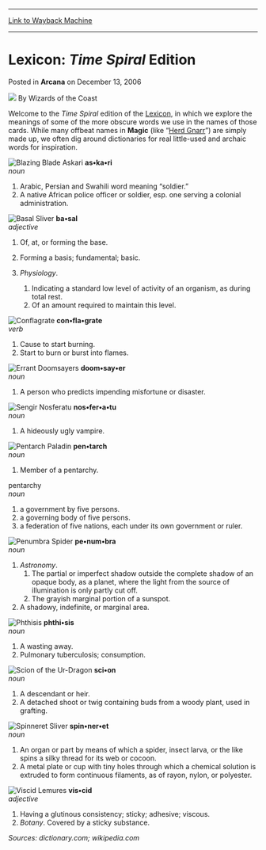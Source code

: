 
---
[Link to Wayback Machine](https://web.archive.org/web/20220119231645/https://magic.wizards.com/en/articles/archive/arcana/lexicon-time-spiral-edition-2006-12-13)

[_metadata_:author]:- "Wizards of the Coast"
[_metadata_:description]:- "Welcome to the Time Spiral edition of the Lexicon, in which we explore the meanings of some of the more obscure words we use in the names of those cards. While many offbeat names in Magic (like “Herd Gnarr”) are simply made up, we often dig around dictionaries for real little-used and archaic words for inspiration. as•ka•rinoun Arabic, Persian and Swahili word meaning"
[_metadata_:generator]:- "Drupal 7 (http://drupal.org)"
[_metadata_:node]:- "705846"
[_metadata_:publish_date]:- "2006-12-13"
[_metadata_:source]:- "div-main-content"
[_metadata_:title]:- "Lexicon: Time Spiral Edition"
[_metadata_:wayback_capture_timestamp]:- "2022-01-19 23:16:45"
[_metadata_:wayback_raw_url]:- "https://web.archive.org/web/20220119231645id_/https://magic.wizards.com/en/articles/archive/arcana/lexicon-time-spiral-edition-2006-12-13"
[_metadata_:wayback_url]:- "https://magic.wizards.com/en/articles/archive/arcana/lexicon-time-spiral-edition-2006-12-13"
---


Lexicon: *Time Spiral* Edition
==============================



 Posted in **Arcana**
 on December 13, 2006 






![](https://media.magic.wizards.com/styles/auth_small/public/images/person/wizards_author.jpg)
By Wizards of the Coast











Welcome to the *Time Spiral* edition of the [Lexicon](http://archive.wizards.com/Magic/Magazine/Article.aspx?x=mtgcom/fullarchive&tablefilter=lexicon), in which we explore the meanings of some of the more obscure words we use in the names of those cards. While many offbeat names in **Magic** (like “[Herd Gnarr](http://gatherer.wizards.com/Pages/Card/Details.aspx?&name=Herd%2BGnarr)”) are simply made up, we often dig around dictionaries for real little-used and archaic words for inspiration.


![Blazing Blade Askari](http://gatherer.wizards.com/Handlers/Image.ashx?type=card&name=Blazing+Blade+Askari)
**as•ka•ri**  
*noun*


1. Arabic, Persian and Swahili word meaning “soldier.”
2. A native African police officer or soldier, esp. one serving a colonial administration.

![Basal Sliver](http://gatherer.wizards.com/Handlers/Image.ashx?type=card&name=Basal+Sliver)
**ba•sal**  
*adjective*


1. Of, at, or forming the base.
2. Forming a basis; fundamental; basic.
3. *Physiology*.  

	1. Indicating a standard low level of activity of an organism, as during total rest.
	2. Of an amount required to maintain this level.

![Conflagrate](http://gatherer.wizards.com/Handlers/Image.ashx?type=card&name=Conflagrate)
**con•fla•grate**  
*verb*


1. Cause to start burning.
2. Start to burn or burst into flames.

![Errant Doomsayers](http://gatherer.wizards.com/Handlers/Image.ashx?type=card&name=Errant+Doomsayers)
**doom•say•er**  
*noun*


1. A person who predicts impending misfortune or disaster.

![Sengir Nosferatu](http://gatherer.wizards.com/Handlers/Image.ashx?type=card&name=Sengir+Nosferatu)
**nos•fer•a•tu**  
*noun*


1. A hideously ugly vampire.

![Pentarch Paladin](http://gatherer.wizards.com/Handlers/Image.ashx?type=card&name=Pentarch+Paladin)
**pen•tarch**  
*noun*


1. Member of a pentarchy.

pentarchy  
*noun*


1. a government by five persons.
2. a governing body of five persons.
3. a federation of five nations, each under its own government or ruler.

![Penumbra Spider](http://gatherer.wizards.com/Handlers/Image.ashx?type=card&name=Penumbra+Spider)
**pe•num•bra**  
*noun*


1. *Astronomy*.
	1. The partial or imperfect shadow outside the complete shadow of an opaque body, as a planet, where the light from the source of illumination is only partly cut off.
	2. The grayish marginal portion of a sunspot.
2. A shadowy, indefinite, or marginal area.

![Phthisis](http://gatherer.wizards.com/Handlers/Image.ashx?type=card&name=Phthisis)
**phthi•sis**  
*noun*


1. A wasting away.
2. Pulmonary tuberculosis; consumption.

![Scion of the Ur-Dragon](http://gatherer.wizards.com/Handlers/Image.ashx?type=card&name=Scion+of+the+Ur-Dragon)
**sci•on**  
*noun*


1. A descendant or heir.
2. A detached shoot or twig containing buds from a woody plant, used in grafting.

![Spinneret Sliver](http://gatherer.wizards.com/Handlers/Image.ashx?type=card&name=Spinneret+Sliver)
**spin•ner•et**  
*noun*


1. An organ or part by means of which a spider, insect larva, or the like spins a silky thread for its web or cocoon.
2. A metal plate or cup with tiny holes through which a chemical solution is extruded to form continuous filaments, as of rayon, nylon, or polyester.

![Viscid Lemures](http://gatherer.wizards.com/Handlers/Image.ashx?type=card&name=Viscid+Lemures)
**vis•cid**  
*adjective*


1. Having a glutinous consistency; sticky; adhesive; viscous.
2. *Botany*. Covered by a sticky substance.

*Sources: dictionary.com; wikipedia.com*







